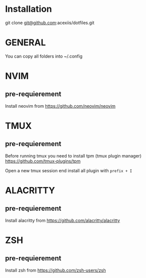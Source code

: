# Installation

git clone git@github.com:acexiis/dotfiles.git

# GENERAL
You can copy all folders into ~/.config

# NVIM
## pre-requierement
Install neovim from https://github.com/neovim/neovim


# TMUX
## pre-requierement
Before running tmux you need to install tpm (tmux plugin manager)
https://github.com/tmux-plugins/tpm

Open a new tmux session end install all plugin with `prefix + I`

# ALACRITTY
## pre-requierement
Install alacritty from https://github.com/alacritty/alacritty

# ZSH
## pre-requierement
Install zsh from https://github.com/zsh-users/zsh

